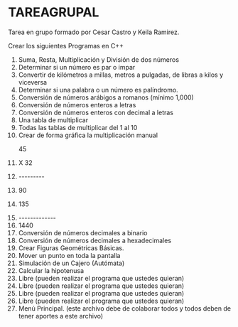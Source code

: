 # TAREAGRUPAL
Tarea en grupo formado por Cesar Castro y Keila Ramirez.


Crear los siguientes Programas en C++
<ol>
<li>Suma, Resta, Multiplicación y División de dos números</li>
<li>Determinar si un número es par o impar</li>
<li>Convertir de kilómetros a millas, metros a pulgadas, de libras a kilos y viceversa</li>
<li>Determinar si una palabra o un número es palíndromo.</li>
<li>Conversión de números arábigos a romanos (mínimo 1,000)</li>
<li>Conversión de números enteros a letras</li>
<li>Conversión de números enteros con decimal a letras</li>
<li>Una tabla de multiplicar</li>
<li>Todas las tablas de multiplicar del 1 al 10</li>
<li>Crear de forma gráfica la multiplicación manual</li>
                          <p>45</p>
                       <li>X 32</p>
                    <li> ---------</p>
                         <li>90</p>
                     <li>  135  </p>
               <li> -------------</li>
                    <li>  1440</li>

<li>Conversión de números decimales a binario</li>
<li>Conversión de números decimales a hexadecimales</li>
<li>Crear Figuras Geométricas Básicas.</li>
<li>Mover un punto en toda la pantalla</li>
<li>Simulación de un Cajero (Autómata)</li>
<li>Calcular la hipotenusa</li>
<li>Libre (pueden realizar el programa que ustedes quieran)</li>
<li>Libre (pueden realizar el programa que ustedes quieran)</li>
<li>Libre (pueden realizar el programa que ustedes quieran)</li>
<li>Libre (pueden realizar el programa que ustedes quieran)</li>
<li>Menú Principal. (este archivo debe de colaborar todos y todos deben de tener aportes a este archivo)</li>
</ol>
 
